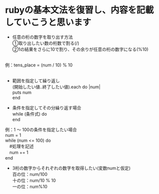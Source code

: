 # rubyの基本文法を復習し、内容を記載していこうと思います

- 任意の桁の数字を取り出す方法<br>
  ①取り出したい数の桁数で割る(/)<br>
  ②1の結果をさらに10で割り、その余りが任意の桁の数字になる(%10)
<br>
  例：tens_place = (num / 10) % 10<br>
  <br>

- 範囲を指定して繰り返し<br>
  (開始したい値..終了したい値).each do |num|<br>
    puts num<br>
  end<br>

- 条件を指定してその分繰り返す場合<br>
  while (条件式) do<br>
  end

例：1 ～ 100の条件を指定したい場合<br>
num = 1<br>
while (num <= 100) do <br>
  　#処理を記述<br>
　num += 1<br>
end

- 3桁の数字からそれぞれの数字を取得したい(変数numと仮定)<br>
  百の位：num/100<br>
  十の位：num/10 % 10<br>
  一の位：num%10<br>
